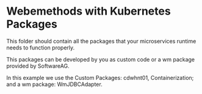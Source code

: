 # Webemethods with Kubernetes Packages

This folder should contain all the packages that your microservices runtime needs to function properly.

This packages can be developed by you as custom code or a wm package provided by SoftwareAG.

In this example we use the Custom Packages: cdwhnt01, Containerization;
and a wm package: WmJDBCAdapter.